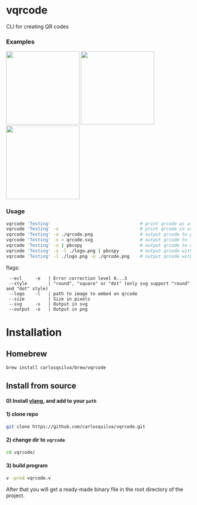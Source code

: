 # vqrcode
CLI for creating QR codes

### Examples

<p float="left">
<img style="display:inline-block" width="200" src="https://user-images.githubusercontent.com/19891059/210896313-5d5941e9-6955-4f58-ab16-9114f4114c28.svg" />
<img style="display:inline-block" width="200" src="https://user-images.githubusercontent.com/19891059/210896391-e9da0b80-6e56-4620-8ffe-7f2fddbbe024.svg" />
<img style="display:inline-block" width="200" src="https://user-images.githubusercontent.com/19891059/210896490-e97456f4-51da-4e84-9042-176f84a11f5e.svg" />
</p>

### Usage

 ```bash
 vqrcode 'Testing'                                  # print qrcode as ascii to console
 vqrcode 'Testing' -s                               # print qrcode in svg
 vqrcode 'Testing' -o ./qrcode.png                  # output qrcode to png file (only support png)
 vqrcode 'Testing' -s > qrcode.svg                  # output qrcode to file
 vqrcode 'Testing' -s | pbcopy                      # output qrcode to clipboard
 vqrcode 'Testing' -s -l ./logo.png | pbcopy        # output qrcode with custom logo to clipboard
 vqrcode 'Testing' -l ./logo.png -o ./qrcode.png    # output qrcode with custom logo to file
 ```
flags:
```
 --ecl     -e   | Error correction level 0...3
 --style        | "round", "square" or "dot" (only svg support "round" and "dot" style)
 --logo    -l   | path to image to embed on qrcode
 --size         | Size in pixels
 --svg     -s   | Output in svg
 --output  -o   | Output in png
```

# Installation

## Homebrew

```bash
brew install carlosqsilva/brew/vqrcode
```

## Install from source

#### 0) Install [vlang](https://vlang.io), and add to your `path`
#### 1) clone repo
```bash
git clone https://github.com/carlosqsilva/vqrcode.git
```
#### 2) change dir to `vqrcode`
```bash
cd vqrcode/
```
#### 3) build program
```bash
v -prod vqrcode.v
```
After that you will get a ready-made binary file in the root directory of the project.
